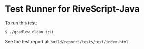 # Test Runner for RiveScript-Java

To run this test:

```bash
$ ./gradlew clean test
```

See the test report at: `build/reports/tests/test/index.html`
